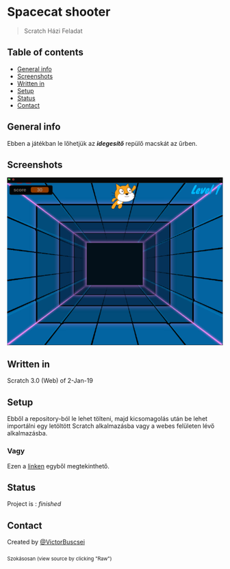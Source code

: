 # Spacecat shooter
> Scratch Házi Feladat

## Table of contents
* [General info](#general-info)
* [Screenshots](#screenshots)
* [Written in](#written-in)
* [Setup](#setup)
* [Status](#status)
* [Contact](#contact)

## General info
Ebben a játékban le lőhetjük az ***idegesítő*** repülő macskát az űrben.

## Screenshots
![Ingame Screenshot](./ingame.png)

## Written in
Scratch 3.0 (Web) of 2-Jan-19

## Setup
Ebből a repository-ból le lehet tölteni, majd kicsomagolás után be lehet importálni egy letöltött Scratch alkalmazásba vagy a webes felületen lévő alkalmazásba.
### Vagy
Ezen a [linken](https://scratch.mit.edu/projects/651313086) egyből megtekinthető.

## Status
Project is : _finished_

## Contact
Created by [@VictorBuscsei](https://github.com/VictorBuscsei) <br></br><sub> Szokásosan (view source by clicking "Raw")</sub>
<!-- Nem sok időt fektettem bele de remélem, hogy megfelelő lesz a házi feladat teljesítéséhez. -->

